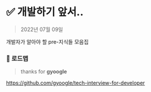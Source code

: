 # :white_check_mark: 개발하기 앞서..

> 2022년 07월 09일

개발자가 알아야 할 pre-지식들 모음집





### :pushpin: 로드맵

> thanks for **gyoogle**

https://github.com/gyoogle/tech-interview-for-developer

